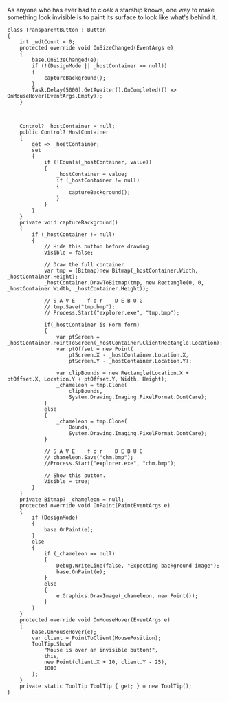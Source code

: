 As anyone who has ever had to cloak a starship knows, one way to make something look invisible is to paint its surface to look like what's behind it.


    class TransparentButton : Button
    {
        int _wdtCount = 0;
        protected override void OnSizeChanged(EventArgs e)
        {
            base.OnSizeChanged(e);
            if (!(DesignMode || _hostContainer == null)) 
            { 
                captureBackground();
            }
            Task.Delay(5000).GetAwaiter().OnCompleted(() => OnMouseHover(EventArgs.Empty));
        }



        Control? _hostContainer = null;
        public Control? HostContainer
        {
            get => _hostContainer;
            set
            {
                if (!Equals(_hostContainer, value))
                {
                    _hostContainer = value;
                    if (_hostContainer != null)
                    {
                        captureBackground();
                    }
                }
            }
        }
        private void captureBackground()
        {
            if (_hostContainer != null)
            {
                // Hide this button before drawing
                Visible = false;

                // Draw the full container
                var tmp = (Bitmap)new Bitmap(_hostContainer.Width, _hostContainer.Height);
                _hostContainer.DrawToBitmap(tmp, new Rectangle(0, 0, _hostContainer.Width, _hostContainer.Height));

                // S A V E    f o r    D E B U G
                // tmp.Save("tmp.bmp");
                // Process.Start("explorer.exe", "tmp.bmp");

                if(_hostContainer is Form form)
                {
                    var ptScreen = _hostContainer.PointToScreen(_hostContainer.ClientRectangle.Location);
                    var ptOffset = new Point(
                        ptScreen.X - _hostContainer.Location.X,
                        ptScreen.Y - _hostContainer.Location.Y);

                    var clipBounds = new Rectangle(Location.X + ptOffset.X, Location.Y + ptOffset.Y, Width, Height);
                    _chameleon = tmp.Clone(
                        clipBounds, 
                        System.Drawing.Imaging.PixelFormat.DontCare);
                }
                else
                {
                    _chameleon = tmp.Clone(
                        Bounds,
                        System.Drawing.Imaging.PixelFormat.DontCare);
                }

                // S A V E    f o r    D E B U G
                //_chameleon.Save("chm.bmp");
                //Process.Start("explorer.exe", "chm.bmp");

                // Show this button.
                Visible = true;
            }
        }
        private Bitmap? _chameleon = null;
        protected override void OnPaint(PaintEventArgs e)
        {
            if (DesignMode)
            {
                base.OnPaint(e);
            }
            else
            {
                if (_chameleon == null)
                {
                    Debug.WriteLine(false, "Expecting background image");
                    base.OnPaint(e);
                }
                else
                {
                    e.Graphics.DrawImage(_chameleon, new Point());
                }
            }
        }
        protected override void OnMouseHover(EventArgs e)
        {
            base.OnMouseHover(e);
            var client = PointToClient(MousePosition);
            ToolTip.Show(
                "Mouse is over an invisible button!",
                this,
                new Point(client.X + 10, client.Y - 25),
                1000
            );
        }
        private static ToolTip ToolTip { get; } = new ToolTip();
    }
